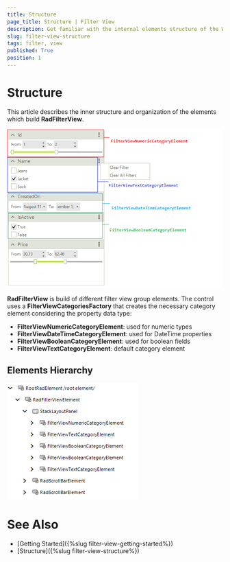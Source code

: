 ```yaml
---
title: Structure
page_title: Structure | Filter View
description: Get familiar with the internal elements structure of the WinForms FilterView control.  
slug: filter-view-structure
tags: filter, view
published: True
position: 1  
---
```


# Structure

This article describes the inner structure and organization of the elements which build **RadFilterView**.

![filter-view-structure 001](images/filter-view-structure001.png)

**RadFilterView** is build of different filter view group elements. The control uses a **FilterViewCategoriesFactory** that creates the necessary category element considering the property data type:

* **FilterViewNumericCategoryElement**: used for numeric types
* **FilterViewDateTimeCategoryElement**: used for DateTime properties
* **FilterViewBooleanCategoryElement**: used for boolean fields
* **FilterViewTextCategoryElement**: default category element
 
## Elements Hierarchy

![filter-view-structure 002](images/filter-view-structure002.png) 
 
# See Also

* [Getting Started]({%slug filter-view-getting-started%})
* [Structure]({%slug filter-view-structure%})
 
        
